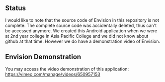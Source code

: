 ## Status

I would like to note that the source code of Envision in this repository is not complete. The complete source code was accidentally deleted, thus can't be accessed anymore. We created this Android application when we were at 2nd year college in Asia Pacific College and we did not know about github at that time. However we do have a demonstration video of Envision.

## Envision Demonstration

You may access the video demonstration of this application: https://vimeo.com/manage/videos/650957153
